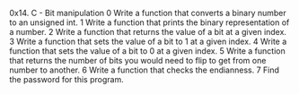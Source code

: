 0x14. C - Bit manipulation
0 Write a function that converts a binary number to an unsigned int.
1 Write a function that prints the binary representation of a number.
2 Write a function that returns the value of a bit at a given index.
3 Write a function that sets the value of a bit to 1 at a given index.
4 Write a function that sets the value of a bit to 0 at a given index.
5 Write a function that returns the number of bits you would need to flip to get from one number to another.
6 Write a function that checks the endianness.
7 Find the password for this program.
